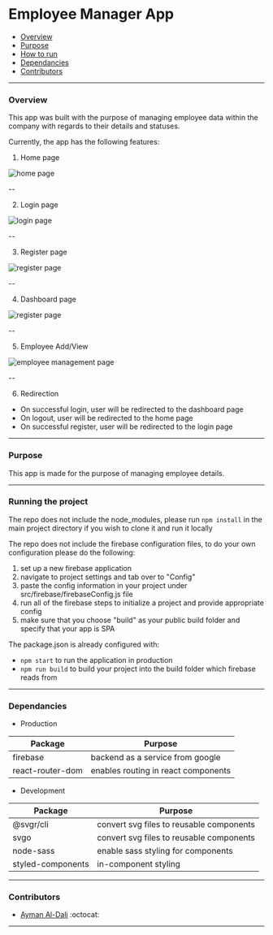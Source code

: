 # Employee Manager App

- [Overview](#overview)
- [Purpose](#purpose)
- [How to run](#running-the-project)
- [Dependancies](#dependancies)
- [Contributors](#contributors)

---

### Overview

This app was built with the purpose of managing employee data within the company with regards to their details and statuses.

Currently, the app has the following features:

1. Home page

<img src="https://puu.sh/HvEZA/5441f7302e.png" alt="home page" />

--

2. Login page

<img src="https://puu.sh/HvEZJ/0d1473e690.png" alt="login page" />

--

3. Register page

<img src="https://puu.sh/HvF00/96fc6620f8.png" alt="register page" />

--

4. Dashboard page

<img src="https://puu.sh/HxPhU/64dd93921f.png" alt="register page" />

--

5. Employee Add/View

<img src="https://puu.sh/HA9xR/1978838482.png" alt="employee management page" />

--

6. Redirection

- On successful login, user will be redirected to the dashboard page
- On logout, user will be redirected to the home page
- On successful register, user will be redirected to the login page

---

### Purpose

This app is made for the purpose of managing employee details.

---

### Running the project

The repo does not include the node_modules, please run `npm install` in the main project
directory if you wish to clone it and run it locally

The repo does not include the firebase configuration files, to do your own configuration
please do the following:

1. set up a new firebase application
2. navigate to project settings and tab over to "Config"
3. paste the config information in your project under src/firebase/firebaseConfig.js file
4. run all of the firebase steps to initialize a project and provide appropriate config
5. make sure that you choose "build" as your public build folder and specify that your app is SPA

The package.json is already configured with:

- `npm start` to run the application in production
- `npm run build` to build your project into the build folder which firebase reads from

---

### Dependancies

- Production

| Package          | Purpose                             |
| ---------------- | ----------------------------------- |
| firebase         | backend as a service from google    |
| react-router-dom | enables routing in react components |

- Development

| Package           | Purpose                                  |
| ----------------- | ---------------------------------------- |
| @svgr/cli         | convert svg files to reusable components |
| svgo              | convert svg files to reusable components |
| node-sass         | enable sass styling for components       |
| styled-components | in-component styling                     |

---

### Contributors

- [Ayman Al-Dali](https://github.com/ayman-d) :octocat:

---

